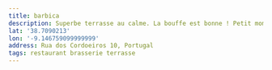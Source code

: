 ```yaml
---
title: barbica
description: Superbe terrasse au calme. La bouffe est bonne ! Petit moment posé 👌🏻
lat: '38.7090213'
lon: '-9.146759099999999'
address: Rua dos Cordoeiros 10, Portugal
tags: restaurant brasserie terrasse
---
```

